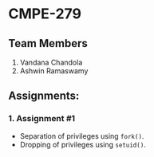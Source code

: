# CMPE-279

## Team Members
1. Vandana Chandola
2. Ashwin Ramaswamy

## Assignments:
### 1. Assignment #1
- Separation of privileges using ```fork()```.
- Dropping of privileges using ```setuid()```.
